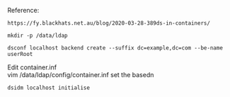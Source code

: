 
Reference:  

```
https://fy.blackhats.net.au/blog/2020-03-28-389ds-in-containers/
```

```
mkdir -p /data/ldap

dsconf localhost backend create --suffix dc=example,dc=com --be-name userRoot  
```

Edit container.inf  
vim /data/ldap/config/container.inf
set the basedn

```
dsidm localhost initialise
```


